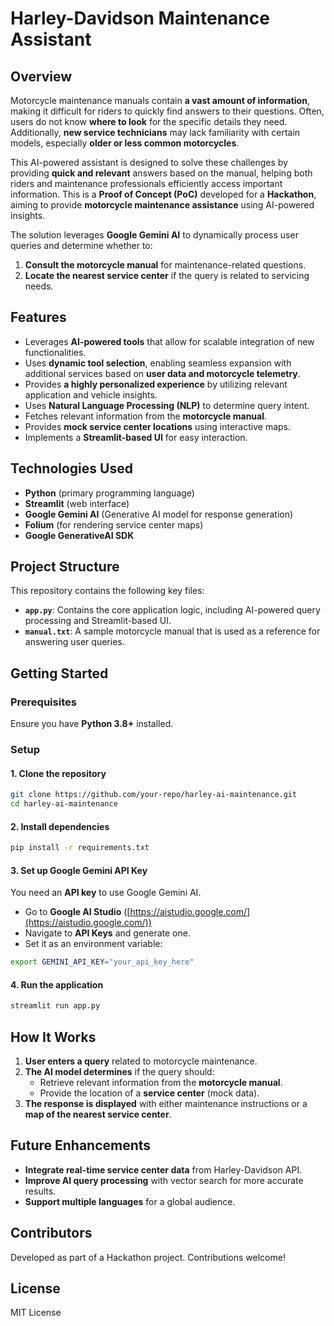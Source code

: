 # Harley-Davidson Maintenance Assistant

## Overview
Motorcycle maintenance manuals contain **a vast amount of information**, making it difficult for riders to quickly find answers to their questions. Often, users do not know **where to look** for the specific details they need. Additionally, **new service technicians** may lack familiarity with certain models, especially **older or less common motorcycles**. 

This AI-powered assistant is designed to solve these challenges by providing **quick and relevant** answers based on the manual, helping both riders and maintenance professionals efficiently access important information.
This is a **Proof of Concept (PoC)** developed for a **Hackathon**, aiming to provide **motorcycle maintenance assistance** using AI-powered insights.

The solution leverages **Google Gemini AI** to dynamically process user queries and determine whether to:
1. **Consult the motorcycle manual** for maintenance-related questions.
2. **Locate the nearest service center** if the query is related to servicing needs.

## Features
- Leverages **AI-powered tools** that allow for scalable integration of new functionalities.
- Uses **dynamic tool selection**, enabling seamless expansion with additional services based on **user data and motorcycle telemetry**.
- Provides **a highly personalized experience** by utilizing relevant application and vehicle insights.
- Uses **Natural Language Processing (NLP)** to determine query intent.
- Fetches relevant information from the **motorcycle manual**.
- Provides **mock service center locations** using interactive maps.
- Implements a **Streamlit-based UI** for easy interaction.

## Technologies Used
- **Python** (primary programming language)
- **Streamlit** (web interface)
- **Google Gemini AI** (Generative AI model for response generation)
- **Folium** (for rendering service center maps)
- **Google GenerativeAI SDK**

## Project Structure
This repository contains the following key files:
- **`app.py`**: Contains the core application logic, including AI-powered query processing and Streamlit-based UI.
- **`manual.txt`**: A sample motorcycle manual that is used as a reference for answering user queries.

## Getting Started
### Prerequisites
Ensure you have **Python 3.8+** installed.

### Setup
#### 1. Clone the repository
```sh
git clone https://github.com/your-repo/harley-ai-maintenance.git
cd harley-ai-maintenance
```

#### 2. Install dependencies
```sh
pip install -r requirements.txt
```

#### 3. Set up Google Gemini API Key
You need an **API key** to use Google Gemini AI.

- Go to **Google AI Studio** ([https://aistudio.google.com/](https://aistudio.google.com/))
- Navigate to **API Keys** and generate one.
- Set it as an environment variable:
```sh
export GEMINI_API_KEY="your_api_key_here"
```

#### 4. Run the application
```sh
streamlit run app.py
```

## How It Works
1. **User enters a query** related to motorcycle maintenance.
2. **The AI model determines** if the query should:
   - Retrieve relevant information from the **motorcycle manual**.
   - Provide the location of a **service center** (mock data).
3. **The response is displayed** with either maintenance instructions or a **map of the nearest service center**.

## Future Enhancements
- **Integrate real-time service center data** from Harley-Davidson API.
- **Improve AI query processing** with vector search for more accurate results.
- **Support multiple languages** for a global audience.

## Contributors
Developed as part of a Hackathon project. Contributions welcome!

## License
MIT License

